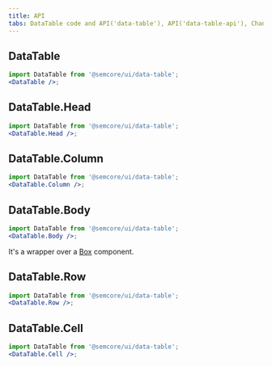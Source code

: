 ```yaml
---
title: API
tabs: DataTable code and API('data-table'), API('data-table-api'), Changelog('data-table-changelog')
---
```


## DataTable

```jsx
import DataTable from '@semcore/ui/data-table';
<DataTable />;
```

<script setup>
  import { data as types } from '../../../builder/typings/types.data.ts'
</script>

<TypesView type="DataTableProps" :types={...types} />

## DataTable.Head

```jsx
import DataTable from '@semcore/ui/data-table';
<DataTable.Head />;
```

<TypesView type="DataTableHeadProps" :types={...types} />

## DataTable.Column

```jsx
import DataTable from '@semcore/ui/data-table';
<DataTable.Column />;
```

<TypesView type="DataTableColumnProps" :types={...types} />

## DataTable.Body

```jsx
import DataTable from '@semcore/ui/data-table';
<DataTable.Body />;
```

It's a wrapper over a [Box](/layout/box-system/box-api/#a3cfce) component.

## DataTable.Row

```jsx
import DataTable from '@semcore/ui/data-table';
<DataTable.Row />;
```

<TypesView type="DataTableRowProps" :types={...types} />

## DataTable.Cell

```jsx
import DataTable from '@semcore/ui/data-table';
<DataTable.Cell />;
```

<TypesView type="DataTableCellProps" :types={...types} />
